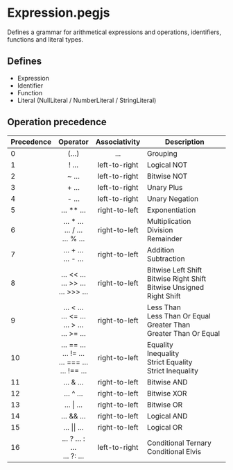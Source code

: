 Expression.pegjs
================

Defines a grammar for arithmetical expressions and operations, identifiers, functions and literal types.

Defines
---

- Expression
- Identifier
- Function
- Literal (NullLiteral / NumberLiteral / StringLiteral)

Operation precedence
---
| Precedence |                    Operator                   | Associativity | Description                                                                 |
|------------|:---------------------------------------------:|:-------------:|-----------------------------------------------------------------------------|
| 0          |                      (…)                      |      ...      | Grouping                                                                    |
| 1          |                      ! …                      | left-to-right | Logical NOT                                                                 |
| 2          |                      ~ …                      | left-to-right | Bitwise NOT                                                                 |
| 3          |                      + …                      | left-to-right | Unary Plus                                                                  |
| 4          |                      - …                      | left-to-right | Unary Negation                                                              |
| 5          |                     … ** …                    | right-to-left | Exponentiation                                                              |
| 6          |           … * …<br/>… / …<br/>… % …           | right-to-left | Multiplication<br/>Division<br/>Remainder                                   |
| 7          |                … + …<br/>… - …                | right-to-left | Addition<br/>Subtraction                                                    |
| 8          |         … << …<br/>… >> …<br/>… >>> …         | right-to-left | Bitwise Left Shift<br/>Bitwise Right Shift<br/>Bitwise Unsigned Right Shift |
| 9          |     … < …<br/>… <= …<br/>… > …<br/>… >= …     | right-to-left | Less Than<br/>Less Than Or Equal<br/>Greater Than<br/>Greater Than Or Equal |
| 10         | … == …<br/>  … != …<br/> … === …<br/> … !== … | right-to-left | Equality<br/>Inequality<br/>Strict Equality<br/>Strict Inequality           |
| 11         |                     … & …                     | right-to-left | Bitwise AND                                                                 |
| 12         |                     … ^ …                     | right-to-left | Bitwise XOR                                                                 |
| 13         |                     … \| …                     | right-to-left | Bitwise OR                                                                  |
| 14         |                     … && …                    | right-to-left | Logical AND                                                                 |
| 15         |                     … \|\| …                    | right-to-left | Logical OR                                                                  |
| 16         |              … ? … : …<br/>… ?: …             | left-to-right | Conditional Ternary<br/>Conditional Elvis                                   |